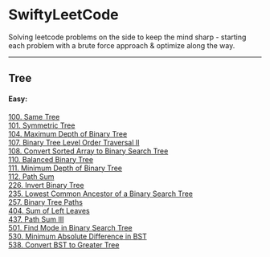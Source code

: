 # SwiftyLeetCode

Solving leetcode problems on the side to keep the mind sharp - 
starting each problem with a brute force approach & optimize along the way.

---
## Tree
#### Easy:
[100. Same Tree](solutions/0100-Same%20Tree.md)</br>
[101. Symmetric Tree](solutions/0101-Symmetric%20Tree.md)</br>
[104. Maximum Depth of Binary Tree](solutions/0104-Maximum%20Depth%20of%20Binary%20Tree.md)</br>
[107. Binary Tree Level Order Traversal II](solutions/0107-Binary%20Tree%20Level%20Order%20Traversal%20II.md)</br>
[108. Convert Sorted Array to Binary Search Tree](solutions/0108-Convert%20Sorted%20Array%20to%20Binary%20Search%20Tree.md)</br>
[110. Balanced Binary Tree](solutions/0110-Balanced%20Binary%20Tree.md)</br>
[111. Minimum Depth of Binary Tree](solutions/0111-Minimum%20Depth%20of%20Binary%20Tree.md)</br>
[112. Path Sum](solutions/0112-Path%20Sum.md)</br>
[226. Invert Binary Tree](solutions/0226-Invert%20Binary%20Tree.md)</br>
[235. Lowest Common Ancestor of a Binary Search Tree](solutions/0235-Lowest%20Common%20Ancestor%20of%20a%20Binary%20Search%20Tree.md)</br>
[257. Binary Tree Paths](solutions/0257-Binary%20Tree%20Paths.md)</br>
[404. Sum of Left Leaves](solutions/0404-Sum%20of%20Left%20Leaves.md)</br>
[437. Path Sum III](solutions/0437-Path%20Sum%20III.md)</br>
[501. Find Mode in Binary Search Tree](solutions/0501-Find%20Mode%20in%20Binary%20Search%20Tree.md)</br>
[530. Minimum Absolute Difference in BST](solutions/0530-Minimum%20Absolute%20Difference%20in%20BST.md)</br>
[538. Convert BST to Greater Tree](solutions/0538-Convert%20BST%20to%20Greater%20Tree.md)</br>